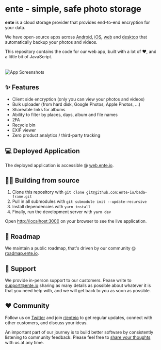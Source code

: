 # ente - simple, safe photo storage

**ente** is a cloud storage provider that provides end-to-end encryption for your data.

We have open-source apps across [Android](https://github.com/ente-io/frame), [iOS](https://github.com/ente-io/frame), [web](https://github.com/ente-io/bada-frame) and [desktop](https://github.com/ente-io/bhari-frame) that automatically backup your photos and videos.

This repository contains the code for our web app, built with a lot of ❤️, and a little bit of JavaScript.
<br/><br/><br/>
![App Screenshots](https://user-images.githubusercontent.com/1161789/154797467-a2c14f13-6b04-4282-ab61-f6a9f60c2026.png)

## ✨ Features

- Client side encryption (only you can view your photos and videos)
- Bulk uploader (from hard disk, Google Photos, Apple Photos, ...)
- Shareable links for albums
- Ability to filter by places, days, album and file names
- 2FA
- Recycle bin
- EXIF viewer
- Zero product analytics / third-party tracking

## 💻 Deployed Application

The deployed application is accessible @ [web.ente.io](https://web.ente.io).

## 🧑‍💻 Building from source

1. Clone this repository with `git clone git@github.com:ente-io/bada-frame.git` 
2. Pull in all submodules with `git submodule init --update-recursive`
3. Install dependencies with `yarn install`
4. Finally, run the development server with `yarn dev`

Open [http://localhost:3000](http://localhost:3000) on your browser to see the live application.

## 🧭 Roadmap

We maintain a public roadmap, that's driven by our community @ [roadmap.ente.io](https://roadmap.ente.io).

## 🙋 Support

We provide in-person support to our customers. Pease write to [support@ente.io](mailto:support@ente.io) sharing as many details as possible about whatever it is that you need help with, and we will get back to you as soon as possible.

## ❤️ Community

Follow us on [Twitter](https://twitter.com/enteio) and join [r/enteio](https://reddit.com/r/enteio) to get regular updates, connect with other customers, and discuss your ideas.

An important part of our journey is to build better software by consistently listening to community feedback. Please feel free to [share your thoughts](mailto:feedback@ente.io) with us at any time.
